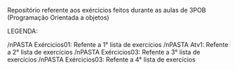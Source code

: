 Repositório referente aos exércicios feitos durante as aulas de 3POB (Programação Orientada a objetos)

LEGENDA:

/nPASTA Exércicios01: Refente a 1° lista de exercícios 
/nPASTA Atv1: Refente a 2° lista de exercícios 
/nPASTA Exércicios03: Refente a 3° lista de exercícios 
/nPASTA Exércicios03: Refente a 4° lista de exercícios 
